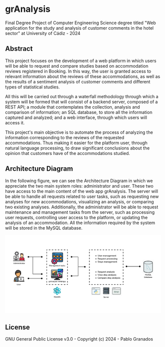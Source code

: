 # grAnalysis
Final Degree Project of Computer Engineering Science degree titled "Web application for the study and analysis of customer comments in the hotel sector" at University of Cádiz - 2024
## Abstract
This project focuses on the development of a web platform in which users will be able to request and compare studies based on accommodation reviews registered in Booking. In this way, the user is granted access to relevant information about the reviews of these accommodations, as well as the results of a sentiment analysis of customer comments and different types of statistical studies.

All this will be carried out through a waterfall methodology through which a system will be formed that will consist of a backend server, composed of a REST API; a module that contemplates the collection, analysis and comparison of information; an SQL database, to store all the information captured and analyzed; and a web interface, through which users will access it.

This project's main objective is to automate the process of analyzing the information corresponding to the reviews of the requested accommodations. Thus making it easier for the platform user, through natural language processing, to draw significant conclusions about the opinion that customers have of the accommodations studied.

## Architecture Diagram

In the following figure, we can see the Architecture Diagram in which we appreciate the two main system roles: administrator and user. These two have access to the main content of the web app grAnalysis. The server will be able to handle all requests related to user tasks, such as requesting new analyses for new accommodations, visualizing an analysis, or comparing two existing analyses. Additionally, the administrator will be able to request maintenance and management tasks from the server, such as processing user requests, controlling user access to the platform, or updating the analysis of an accommodation. All the information required by the system will be stored in the MySQL database.

![Alt text](images/ArchitectureDiagram.png)

## License
GNU General Public License v3.0 - Copyright (c) 2024 - Pablo Granados
